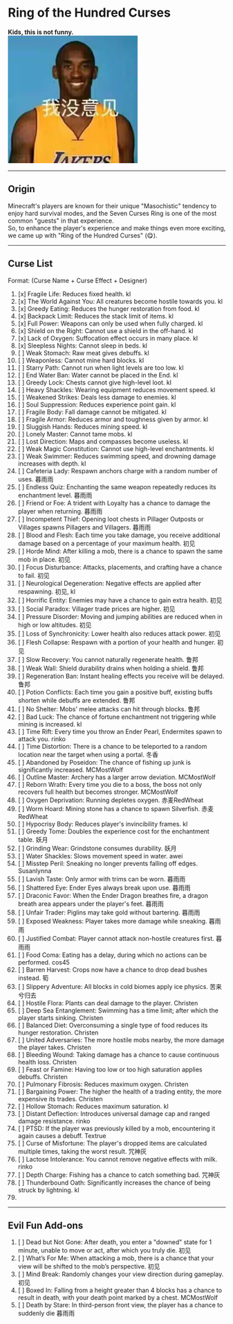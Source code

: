 # Ring of the Hundred Curses

**Kids, this is not funny.**  
![man.jpg](img%2Fman.jpg)

---

## Origin
Minecraft's players are known for their unique "Masochistic" tendency to enjoy hard survival modes, and the Seven Curses Ring is one of the most common "guests" in that experience.  
So, to enhance the player's experience and make things even more exciting, we came up with "Ring of the Hundred Curses" (😋).

---

## Curse List
Format: (Curse Name + Curse Effect + Designer)

1. [x] Fragile Life: Reduces fixed health. kl
2. [x] The World Against You: All creatures become hostile towards you. kl
3. [x] Greedy Eating: Reduces the hunger restoration from food. kl
4. [x] Backpack Limit: Reduces the stack limit of items. kl
5. [x] Full Power: Weapons can only be used when fully charged. kl
6. [x] Shield on the Right: Cannot use a shield in the off-hand. kl
7. [x] Lack of Oxygen: Suffocation effect occurs in many place. kl
8. [x] Sleepless Nights: Cannot sleep in beds. kl
9. [ ] Weak Stomach: Raw meat gives debuffs. kl
10. [ ] Weaponless: Cannot mine hard blocks. kl
11. [ ] Starry Path: Cannot run when light levels are too low. kl
12. [ ] End Water Ban: Water cannot be placed in the End. kl
13. [ ] Greedy Lock: Chests cannot give high-level loot. kl
14. [ ] Heavy Shackles: Wearing equipment reduces movement speed. kl
15. [ ] Weakened Strikes: Deals less damage to enemies. kl
16. [ ] Soul Suppression: Reduces experience point gain. kl
17. [ ] Fragile Body: Fall damage cannot be mitigated. kl
18. [ ] Fragile Armor: Reduces armor and toughness given by armor. kl
19. [ ] Sluggish Hands: Reduces mining speed. kl
20. [ ] Lonely Master: Cannot tame mobs. kl
21. [ ] Lost Direction: Maps and compasses become useless. kl
22. [ ] Weak Magic Constitution: Cannot use high-level enchantments. kl
23. [ ] Weak Swimmer: Reduces swimming speed, and drowning damage increases with depth. kl
24. [ ] Cafeteria Lady: Respawn anchors charge with a random number of uses. 暮雨雨
25. [ ] Endless Quiz: Enchanting the same weapon repeatedly reduces its enchantment level. 暮雨雨
26. [ ] Friend or Foe: A trident with Loyalty has a chance to damage the player when returning. 暮雨雨
27. [ ] Incompetent Thief: Opening loot chests in Pillager Outposts or Villages spawns Pillagers and Villagers. 暮雨雨
28. [ ] Blood and Flesh: Each time you take damage, you receive additional damage based on a percentage of your maximum health. 初见
29. [ ] Horde Mind: After killing a mob, there is a chance to spawn the same mob in place. 初见
30. [ ] Focus Disturbance: Attacks, placements, and crafting have a chance to fail. 初见
31. [ ] Neurological Degeneration: Negative effects are applied after respawning. 初见, kl
32. [ ] Horrific Entity: Enemies may have a chance to gain extra health. 初见
33. [ ] Social Paradox: Villager trade prices are higher. 初见
34. [ ] Pressure Disorder: Moving and jumping abilities are reduced when in high or low altitudes. 初见
35. [ ] Loss of Synchronicity: Lower health also reduces attack power. 初见
36. [ ] Flesh Collapse: Respawn with a portion of your health and hunger. 初见
37. [ ] Slow Recovery: You cannot naturally regenerate health. 鲁邦
38. [ ] Weak Wall: Shield durability drains when holding a shield. 鲁邦
39. [ ] Regeneration Ban: Instant healing effects you receive will be delayed. 鲁邦
40. [ ] Potion Conflicts: Each time you gain a positive buff, existing buffs shorten while debuffs are extended. 鲁邦
41. [ ] No Shelter: Mobs' melee attacks can hit through blocks. 鲁邦
42. [ ] Bad Luck: The chance of fortune enchantment not triggering while mining is increased. kl
43. [ ] Time Rift: Every time you throw an Ender Pearl, Endermites spawn to attack you. rinko
44. [ ] Time Distortion: There is a chance to be teleported to a random location near the target when using a portal. 冬香
45. [ ] Abandoned by Poseidon: The chance of fishing up junk is significantly increased. MCMostWolf
46. [ ] Outline Master: Archery has a larger arrow deviation. MCMostWolf
47. [ ] Reborn Wrath: Every time you die to a boss, the boss not only recovers full health but becomes stronger. MCMostWolf
48. [ ] Oxygen Deprivation: Running depletes oxygen. 赤麦RedWheat
49. [ ] Worm Hoard: Mining stone has a chance to spawn Silverfish. 赤麦RedWheat
50. [ ] Hypocrisy Body: Reduces player's invincibility frames. kl
51. [ ] Greedy Tome: Doubles the experience cost for the enchantment table. 妖月
52. [ ] Grinding Wear: Grindstone consumes durability. 妖月
53. [ ] Water Shackles: Slows movement speed in water. awei
54. [ ] Misstep Peril: Sneaking no longer prevents falling off edges. Susanlynna
55. [ ] Lavish Taste: Only armor with trims can be worn. 暮雨雨
56. [ ] Shattered Eye: Ender Eyes always break upon use. 暮雨雨
57. [ ] Draconic Favor: When the Ender Dragon breathes fire, a dragon breath area appears under the player's feet. 暮雨雨
58. [ ] Unfair Trader: Piglins may take gold without bartering. 暮雨雨
59. [ ] Exposed Weakness: Player takes more damage while sneaking. 暮雨雨
60. [ ] Justified Combat: Player cannot attack non-hostile creatures first. 暮雨雨
61. [ ] Food Coma: Eating has a delay, during which no actions can be performed. cos45
62. [ ] Barren Harvest: Crops now have a chance to drop dead bushes instead. 筍
63. [ ] Slippery Adventure: All blocks in cold biomes apply ice physics. 苦来兮归去
64. [ ] Hostile Flora: Plants can deal damage to the player. Christen
65. [ ] Deep Sea Entanglement: Swimming has a time limit; after which the player starts sinking. Christen
66. [ ] Balanced Diet: Overconsuming a single type of food reduces its hunger restoration. Christen
67. [ ] United Adversaries: The more hostile mobs nearby, the more damage the player takes. Christen
68. [ ] Bleeding Wound: Taking damage has a chance to cause continuous health loss. Christen
69. [ ] Feast or Famine: Having too low or too high saturation applies debuffs. Christen
70. [ ] Pulmonary Fibrosis: Reduces maximum oxygen. Christen
71. [ ] Bargaining Power: The higher the health of a trading entity, the more expensive its trades. Christen
72. [ ] Hollow Stomach: Reduces maximum saturation. kl
73. [ ] Distant Deflection: Introduces universal damage cap and ranged damage resistance. rinko
74. [ ] PTSD: If the player was previously killed by a mob, encountering it again causes a debuff. Textrue
75. [ ] Curse of Misfortune: The player's dropped items are calculated multiple times, taking the worst result. 咒神灰
76. [ ] Lactose Intolerance: You cannot remove negative effects with milk. rinko
77. [ ] Depth Charge: Fishing has a chance to catch something bad. 咒神灰
78. [ ] Thunderbound Oath: Significantly increases the chance of being struck by lightning. kl
79. 


---

## Evil Fun Add-ons
1. [ ] Dead but Not Gone: After death, you enter a "downed" state for 1 minute, unable to move or act, after which you truly die. 初见
2. [ ] What’s For Me: When attacking a mob, there is a chance that your view will be shifted to the mob’s perspective. 初见
3. [ ] Mind Break: Randomly changes your view direction during gameplay. 初见
4. [ ] Boxed In: Falling from a height greater than 4 blocks has a chance to result in death, with your death point marked by a chest. MCMostWolf
5. [ ] Death by Stare: In third-person front view, the player has a chance to suddenly die 暮雨雨